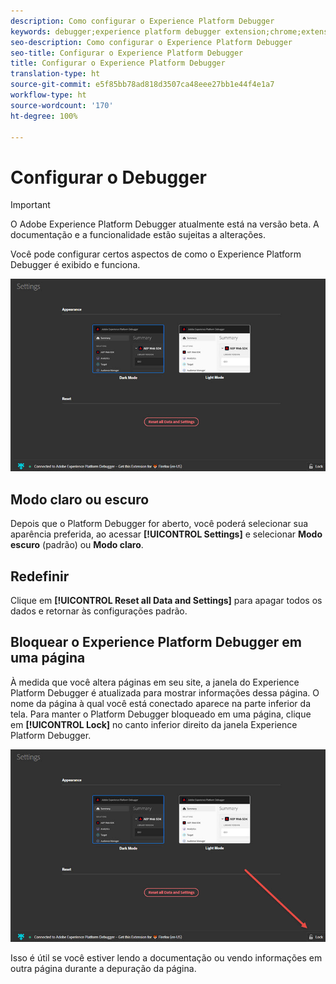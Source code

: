 ```yaml
---
description: Como configurar o Experience Platform Debugger
keywords: debugger;experience platform debugger extension;chrome;extension;configure
seo-description: Como configurar o Experience Platform Debugger
seo-title: Configurar o Experience Platform Debugger
title: Configurar o Experience Platform Debugger
translation-type: ht
source-git-commit: e5f85bb78ad818d3507ca48eee27bb1e44f4e1a7
workflow-type: ht
source-wordcount: '170'
ht-degree: 100%

---
```



# Configurar o Debugger

>[!IMPORTANT]
>
>O Adobe Experience Platform Debugger atualmente está na versão beta. A documentação e a funcionalidade estão sujeitas a alterações.

Você pode configurar certos aspectos de como o Experience Platform Debugger é exibido e funciona.

![](assets/settings.jpg)

## Modo claro ou escuro

Depois que o Platform Debugger for aberto, você poderá selecionar sua aparência preferida, ao acessar **[!UICONTROL Settings]** e selecionar **Modo escuro** (padrão) ou **Modo claro**.

## Redefinir

Clique em **[!UICONTROL Reset all Data and Settings]** para apagar todos os dados e retornar às configurações padrão.

## Bloquear o Experience Platform Debugger em uma página

À medida que você altera páginas em seu site, a janela do Experience Platform Debugger é atualizada para mostrar informações dessa página. O nome da página à qual você está conectado aparece na parte inferior da tela. Para manter o Platform Debugger bloqueado em uma página, clique em **[!UICONTROL Lock]** no canto inferior direito da janela Experience Platform Debugger.

![](assets/lock.jpg)

Isso é útil se você estiver lendo a documentação ou vendo informações em outra página durante a depuração da página.
